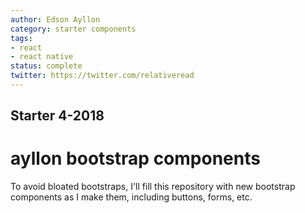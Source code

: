 ```yaml
---
author: Edson Ayllon
category: starter components
tags: 
- react
- react native
status: complete
twitter: https://twitter.com/relativeread
---
```


## Starter 4-2018 

# ayllon bootstrap components

To avoid bloated bootstraps, I'll fill this repository with new bootstrap components as I make them, including buttons, forms, etc. 
